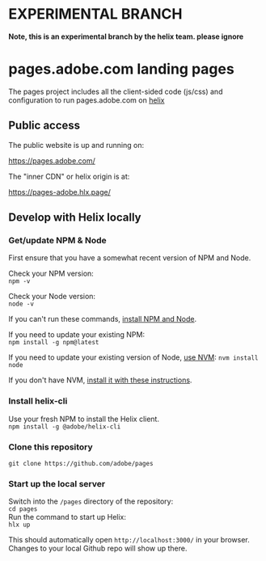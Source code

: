 # EXPERIMENTAL BRANCH

**Note, this is an experimental branch by the helix team. please ignore**

# pages.adobe.com landing pages

The pages project includes all the client-sided code (js/css) and configuration to run pages.adobe.com on [helix](https://github.com/adobe/helix-home)

## Public access

The public website is up and running on:

https://pages.adobe.com/

The "inner CDN" or helix origin is at:

https://pages-adobe.hlx.page/


## Develop with Helix locally

### Get/update NPM & Node
First ensure that you have a somewhat recent version of NPM and Node.  

Check your NPM version:  
`npm -v`  

Check your Node version:  
`node -v`  

If you can't run these commands, [install NPM and Node](https://www.npmjs.com/get-npm).  

If you need to update your existing NPM:  
`npm install -g npm@latest`  

If you need to update your existing version of Node, [use NVM](https://github.com/nvm-sh/nvm):
`nvm install node`  

If you don't have NVM, [install it with these instructions](https://github.com/nvm-sh/nvm#installing-and-updating).


### Install helix-cli
Use your fresh NPM to install the Helix client.  
`npm install -g @adobe/helix-cli`

### Clone this repository
`git clone https://github.com/adobe/pages`

### Start up the local server
Switch into the `/pages` directory of the repository:  
`cd pages`  
Run the command to start up Helix:  
`hlx up`  

This should automatically open `http://localhost:3000/` in your browser. Changes to your local Github repo will show up there.
